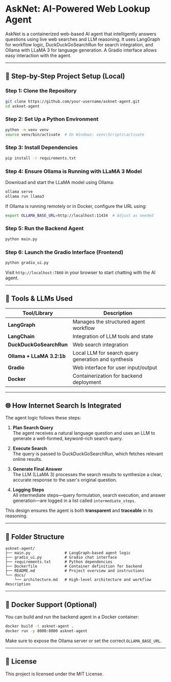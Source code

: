 # AskNet: AI-Powered Web Lookup Agent

AskNet is a containerized web-based AI agent that intelligently answers questions using live web searches and LLM reasoning. It uses LangGraph for workflow logic, DuckDuckGoSearchRun for search integration, and Ollama with LLaMA 3 for language generation. A Gradio interface allows easy interaction with the agent.

---

## 🧰 Step-by-Step Project Setup (Local)

### Step 1: Clone the Repository

```bash
git clone https://github.com/your-username/asknet-agent.git
cd asknet-agent
```

### Step 2: Set Up a Python Environment

```bash
python -m venv venv
source venv/bin/activate  # On Windows: venv\Scripts\activate
```

### Step 3: Install Dependencies

```bash
pip install -r requirements.txt
```

### Step 4: Ensure Ollama is Running with LLaMA 3 Model

Download and start the LLaMA model using Ollama:

```bash
ollama serve
ollama run llama3
```

If Ollama is running remotely or in Docker, configure the URL using:

```bash
export OLLAMA_BASE_URL=http://localhost:11434  # Adjust as needed
```

### Step 5: Run the Backend Agent

```bash
python main.py
```

### Step 6: Launch the Gradio Interface (Frontend)

```bash
python gradio_ui.py
```

Visit `http://localhost:7860` in your browser to start chatting with the AI agent.

---

## 🧠 Tools & LLMs Used

| Tool/Library              | Description |
|---------------------------|-------------|
| **LangGraph**             | Manages the structured agent workflow |
| **LangChain**             | Integration of LLM tools and state |
| **DuckDuckGoSearchRun**   | Web search integration |
| **Ollama + LLaMA 3.2:1b** | Local LLM for search query generation and synthesis |
| **Gradio**                | Web interface for user input/output |
| **Docker**                | Containerization for backend deployment |

---

## 🌐 How Internet Search Is Integrated

The agent logic follows these steps:

1. **Plan Search Query**  
   The agent receives a natural language question and uses an LLM to generate a well-formed, keyword-rich search query.

2. **Execute Search**  
   The query is passed to DuckDuckGoSearchRun, which fetches relevant online results.

3. **Generate Final Answer**  
   The LLM (LLaMA 3) processes the search results to synthesize a clear, accurate response to the user's original question.

4. **Logging Steps**  
   All intermediate steps—query formulation, search execution, and answer generation—are logged in a list called `intermediate_steps`.

This design ensures the agent is both **transparent** and **traceable** in its reasoning.

---

## 📁 Folder Structure

```
asknet-agent/
├── main.py               # LangGraph-based agent logic
├── gradio_ui.py          # Gradio chat interface
├── requirements.txt      # Python dependencies
├── Dockerfile            # Container definition for backend
├── README.md             # Project overview and instructions
└── docs/
    └── architecture.md   # High-level architecture and workflow description
```

---

## 🐳 Docker Support (Optional)

You can build and run the backend agent in a Docker container:

```bash
docker build -t asknet-agent .
docker run -p 8000:8000 asknet-agent
```

Make sure to expose the Ollama server or set the correct `OLLAMA_BASE_URL`.

---

## 📄 License

This project is licensed under the MIT License.
